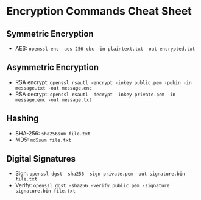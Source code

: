 # Encryption Commands Cheat Sheet

## Symmetric Encryption
- AES: `openssl enc -aes-256-cbc -in plaintext.txt -out encrypted.txt`

## Asymmetric Encryption
- RSA encrypt: `openssl rsautl -encrypt -inkey public.pem -pubin -in message.txt -out message.enc`
- RSA decrypt: `openssl rsautl -decrypt -inkey private.pem -in message.enc -out message.txt`

## Hashing
- SHA-256: `sha256sum file.txt`
- MD5: `md5sum file.txt`

## Digital Signatures
- Sign: `openssl dgst -sha256 -sign private.pem -out signature.bin file.txt`
- Verify: `openssl dgst -sha256 -verify public.pem -signature signature.bin file.txt`
